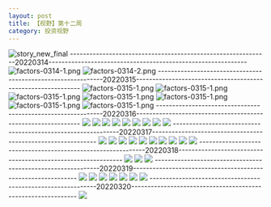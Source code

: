 ```yaml
---
layout: post
title: 【视野】第十二周
category: 投资视野
---
```

![story_new_final](http://rab41f8zg.hd-bkt.clouddn.com/img/story_new_final_0322.png)
-------------------------------------------------------------20220314-------------------------------------------------------------
![factors-0314-1.png](http://rab41f8zg.hd-bkt.clouddn.com/img/factors-0314-1.png)
![factors-0314-2.png](http://rab41f8zg.hd-bkt.clouddn.com/img/factors-0314-2.png)
-------------------------------------------------------------20220315-------------------------------------------------------------
![factors-0315-1.png](http://rab41f8zg.hd-bkt.clouddn.com/img/factors-0315-1.png)
![factors-0315-1.png](http://rab41f8zg.hd-bkt.clouddn.com/img/factors-0315-2.png)
![factors-0315-1.png](http://rab41f8zg.hd-bkt.clouddn.com/img/factors-0315-3.png)
![factors-0315-1.png](http://rab41f8zg.hd-bkt.clouddn.com/img/factors-0315-4.png)
![factors-0315-1.png](http://rab41f8zg.hd-bkt.clouddn.com/img/factors-0315-5.PNG)
![factors-0315-1.png](http://rab41f8zg.hd-bkt.clouddn.com/img/factors-0315-6.PNG)
![factors-0315-1.png](http://rab41f8zg.hd-bkt.clouddn.com/img/factors-0315-7.png)
-------------------------------------------------------------20220316-------------------------------------------------------------
![](http://rab41f8zg.hd-bkt.clouddn.com/img/factors-0316-1.png)
![](http://rab41f8zg.hd-bkt.clouddn.com/img/factors-0316-2.png)
![](http://rab41f8zg.hd-bkt.clouddn.com/img/factors-0316-3.png)
![](http://rab41f8zg.hd-bkt.clouddn.com/img/factors-0316-4.png)
![](http://rab41f8zg.hd-bkt.clouddn.com/img/factors-0316-5.png)
![](http://rab41f8zg.hd-bkt.clouddn.com/img/factors-0316-6.png)
![](http://rab41f8zg.hd-bkt.clouddn.com/img/factors-0316-7.PNG)
![](http://rab41f8zg.hd-bkt.clouddn.com/img/factors-0316-8.PNG)
![](http://rab41f8zg.hd-bkt.clouddn.com/img/factors-0316-9.png)
-------------------------------------------------------------20220317-------------------------------------------------------------
![](http://rab41f8zg.hd-bkt.clouddn.com/img/factors-0317-1.png)
![](http://rab41f8zg.hd-bkt.clouddn.com/img/factors-0317-2.png)
![](http://rab41f8zg.hd-bkt.clouddn.com/img/factors-0317-3.png)
![](http://rab41f8zg.hd-bkt.clouddn.com/img/factors-0317-4.png)
![](http://rab41f8zg.hd-bkt.clouddn.com/img/factors-0317-6.png)
![](http://rab41f8zg.hd-bkt.clouddn.com/img/factors-0317-5.png)
![](http://rab41f8zg.hd-bkt.clouddn.com/img/factors-0317-7.png)
![](http://rab41f8zg.hd-bkt.clouddn.com/img/factors-0317-8.png)
![](http://rab41f8zg.hd-bkt.clouddn.com/img/factors-0317-9.png)
![](http://rab41f8zg.hd-bkt.clouddn.com/img/factors-0317-10.png)
-------------------------------------------------------------20220318-------------------------------------------------------------
![](http://rab41f8zg.hd-bkt.clouddn.com/img/factors-0318-new-2.png)
![](http://rab41f8zg.hd-bkt.clouddn.com/img/factors-0318-new-3.png)
![](http://rab41f8zg.hd-bkt.clouddn.com/img/factors-0318-new-1.png)
-------------------------------------------------------------20220319-------------------------------------------------------------
![](http://rab41f8zg.hd-bkt.clouddn.com/img/risk-0319-1.png)
![](http://rab41f8zg.hd-bkt.clouddn.com/img/risk-0319-2.png)
![](http://rab41f8zg.hd-bkt.clouddn.com/img/risk-0319-3.png)
![](http://rab41f8zg.hd-bkt.clouddn.com/img/risk-0319-4.png)
![](http://rab41f8zg.hd-bkt.clouddn.com/img/risk-0319-5.png)
![](http://rab41f8zg.hd-bkt.clouddn.com/img/risk-0319-6.png)
![](http://rab41f8zg.hd-bkt.clouddn.com/img/risk-0319-7.png)
-------------------------------------------------------------20220320-------------------------------------------------------------
![](http://rab41f8zg.hd-bkt.clouddn.com/img/factors-0320-1.png)



  




